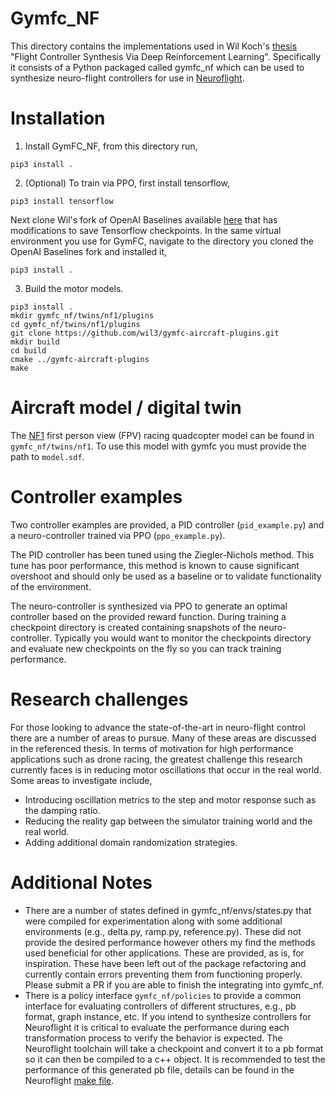 # Gymfc_NF

This directory contains the implementations used in Wil Koch's 
[thesis](http://wfk.io/docs/WilliamKochThesisFINAL.pdf) "Flight Controller Synthesis Via Deep Reinforcement Learning". Specifically it consists of a Python packaged called gymfc_nf which can be used
to synthesize neuro-flight controllers for use in [Neuroflight](https://wfk.io/neuroflight). 


# Installation

1.  Install GymFC_NF, from this directory run,
```
pip3 install .
```
2. (Optional) To train via PPO, first install tensorflow,
```
pip3 install tensorflow
```
Next clone Wil's fork of OpenAI Baselines available
   [here](https://github.com/wil3/openai-baseline) that has modifications to
save Tensorflow checkpoints. In the same virtual environment you use for GymFC, navigate to the directory you cloned the OpenAI Baselines fork and installed it,
```
pip3 install .
```
3. Build the motor models. 
```
pip3 install .
mkdir gymfc_nf/twins/nf1/plugins
cd gymfc_nf/twins/nf1/plugins
git clone https://github.com/wil3/gymfc-aircraft-plugins.git
mkdir build
cd build
cmake ../gymfc-aircraft-plugins
make
```


# Aircraft model / digital twin

The [NF1](https://rotorbuilds.com/build/15163) first person view (FPV) racing
quadcopter model can be found in `gymfc_nf/twins/nf1`. To use this model with gymfc you must
provide the path to `model.sdf`.  

# Controller examples

Two controller examples are provided, a PID controller (`pid_example.py`) and a neuro-controller trained via PPO (`ppo_example.py`).

The PID controller has been tuned using the Ziegler-Nichols method. This tune
has poor performance, this method is known to cause significant overshoot and should only be used as a baseline or to validate functionality of the environment. 

The neuro-controller is synthesized via PPO to generate an optimal controller
based on the provided reward function. During training a checkpoint directory
is created containing snapshots of the neuro-controller. Typically you would want to monitor the checkpoints directory and evaluate new checkpoints on the fly so you can track training performance. 

# Research challenges 

For those looking to advance the state-of-the-art in neuro-flight control there are a number of
areas to pursue. Many of these areas are discussed in the referenced thesis. In
terms of motivation for high performance applications such as drone racing, the
greatest challenge this research currently faces is in reducing motor oscillations that occur in the real
world. Some areas to investigate include, 
* Introducing oscillation metrics to the step and motor response such as the damping ratio. 
* Reducing the reality gap between the simulator training world and the real world. 
* Adding additional domain randomization strategies.  


# Additional Notes
* There are a number of states defined in gymfc_nf/envs/states.py that were
  compiled for experimentation along with some additional environments
(e.g., delta.py, ramp.py, reference.py). These did not provide the desired
performance however others my find the methods used beneficial for other
applications. These are provided, as is, for inspiration. These have been left
out of the package refactoring and currently contain errors preventing them
from functioning properly.  Please submit a PR if you are able to finish the
integrating into gymfc_nf. 
* There is a policy interface `gymfc_nf/policies` to provide a common interface
  for evaluating controllers of different structures, e.g., pb format, graph
instance, etc. 
If you intend to synthesize controllers for Neuroflight it is critical to
evaluate the performance during each transformation process to verify the
behavior is expected. The
Neuroflight toolchain will take a checkpoint and convert it to a pb format so
it can then be compiled to a c++ object. It is recommended to test the
performance of this generated pb file, details can be found in the Neuroflight
[make file](https://github.com/wil3/neuroflight/blob/v3.3.x-neuroflight/make/neuroflight.mk). 

